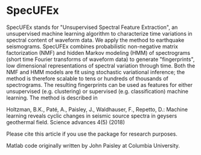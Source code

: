 # SpecUFEx 

SpecUFEx stands for "Unsupervised Spectral Feature Extraction", an unsupervised machine learning algorithm to characterize time variations in spectral content of waveform data. We apply the method to earthquake seismograms. SpecUFEx combines probabilistic non-negative matrix factorization (NMF) and hidden Markov modeling (HMM) of spectrograms (short time Fourier transforms of waveform data) to generate "fingerprints", low dimensional representations of spectral variation through time. Both the NMF and HMM models are fit using stochastic variational inference; the method is therefore scalable to tens or hundreds of thousands of spectrograms. The resulting fingerprints can be used as features for either unsupervised (e.g. clustering) or supervised (e.g. classification) machine learning. The method is described in

Holtzman, B.K., Paté, A., Paisley, J., Waldhauser, F., Repetto, D.: Machine learning reveals cyclic changes in seismic source spectra in geysers geothermal field. Science advances 4(5) (2018)

Please cite this article if you use the package for research purposes.

Matlab code originally written by John Paisley at Columbia University. 
